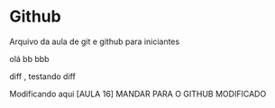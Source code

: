 # Github

Arquivo da aula de git e github para iniciantes

olá
bb
bbb

diff , testando diff

Modificando aqui [AULA 16] MANDAR PARA O GITHUB MODIFICADO